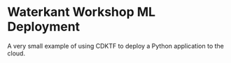 # Waterkant Workshop ML Deployment

A very small example of using CDKTF to deploy a Python application to the cloud.
